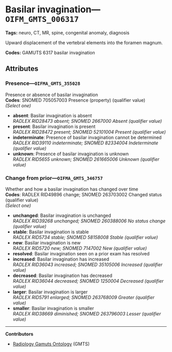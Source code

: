 # Basilar invagination—`OIFM_GMTS_006317`

**Tags:** neuro, CT, MR, spine, congenital anomaly, diagnosis

Upward displacement of the vertebral elements into the foramen magnum.

**Codes:** GAMUTS 6317 basilar invagination

## Attributes

### Presence—`OIFMA_GMTS_355028`

Presence or absence of basilar invagination  
**Codes**: SNOMED 705057003 Presence (property) (qualifier value)  
*(Select one)*

- **absent**: Basilar invagination is absent  
_RADLEX RID28473 absent; SNOMED 2667000 Absent (qualifier value)_
- **present**: Basilar invagination is present  
_RADLEX RID28472 present; SNOMED 52101004 Present (qualifier value)_
- **indeterminate**: Presence of basilar invagination cannot be determined  
_RADLEX RID39110 indeterminate; SNOMED 82334004 Indeterminate (qualifier value)_
- **unknown**: Presence of basilar invagination is unknown  
_RADLEX RID5655 unknown; SNOMED 261665006 Unknown (qualifier value)_

### Change from prior—`OIFMA_GMTS_346757`

Whether and how a basilar invagination has changed over time  
**Codes**: RADLEX RID49896 change; SNOMED 263703002 Changed status (qualifier value)  
*(Select one)*

- **unchanged**: Basilar invagination is unchanged  
_RADLEX RID39268 unchanged; SNOMED 260388006 No status change (qualifier value)_
- **stable**: Basilar invagination is stable  
_RADLEX RID5734 stable; SNOMED 58158008 Stable (qualifier value)_
- **new**: Basilar invagination is new  
_RADLEX RID5720 new; SNOMED 7147002 New (qualifier value)_
- **resolved**: Basilar invagination seen on a prior exam has resolved  
- **increased**: Basilar invagination has increased  
_RADLEX RID36043 increased; SNOMED 35105006 Increased (qualifier value)_
- **decreased**: Basilar invagination has decreased  
_RADLEX RID36044 decreased; SNOMED 1250004 Decreased (qualifier value)_
- **larger**: Basilar invagination is larger  
_RADLEX RID5791 enlarged; SNOMED 263768009 Greater (qualifier value)_
- **smaller**: Basilar invagination is smaller  
_RADLEX RID38669 diminished; SNOMED 263796003 Lesser (qualifier value)_

---

**Contributors**

- [Radiology Gamuts Ontology](https://gamuts.net/) (GMTS)